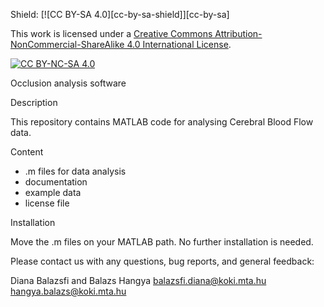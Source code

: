 Shield: [![CC BY-SA 4.0][cc-by-sa-shield]][cc-by-sa]

This work is licensed under a [Creative Commons Attribution-NonCommercial-ShareAlike 4.0 International License][cc-by-nc-sa].

[![CC BY-NC-SA 4.0][cc-by-nc-sa-image]][cc-by-nc-sa]

[cc-by-nc-sa]: http://creativecommons.org/licenses/by-nc-sa/4.0/
[cc-by-nc-sa-image]: https://licensebuttons.net/l/by-nc-sa/4.0/88x31.png
[cc-by-nc-sa-shield]: https://img.shields.io/badge/License-CC%20BY--NC--SA%204.0-lightgrey.svg

Occlusion analysis software

Description

This repository contains MATLAB code for analysing Cerebral Blood Flow data.

Content
- .m files for data analysis
- documentation
- example data
- license file

Installation

Move the .m files on your MATLAB path. No further installation is needed.

Please contact us with any questions, bug reports, and general feedback:

Diana Balazsfi and Balazs Hangya
balazsfi.diana@koki.mta.hu
hangya.balazs@koki.mta.hu
